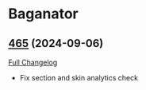# Baganator

## [465](https://github.com/Baganator/Baganator/tree/465) (2024-09-06)
[Full Changelog](https://github.com/Baganator/Baganator/compare/464...465) 

- Fix section and skin analytics check  
